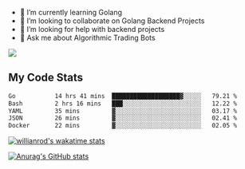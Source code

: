 
- 🌱 I’m currently learning Golang
- 👯 I’m looking to collaborate on Golang Backend Projects
- 🤔 I’m looking for help with backend projects
- 💬 Ask me about Algorithmic Trading Bots

![](https://github-profile-trophy.vercel.app/?username=kevinbarrero)

## My Code Stats

<!--START_SECTION:waka-->

```txt
Go           14 hrs 41 mins  ███████████████████▓░░░░░   79.21 %
Bash         2 hrs 16 mins   ███░░░░░░░░░░░░░░░░░░░░░░   12.22 %
YAML         35 mins         ▓░░░░░░░░░░░░░░░░░░░░░░░░   03.17 %
JSON         26 mins         ▓░░░░░░░░░░░░░░░░░░░░░░░░   02.41 %
Docker       22 mins         ▓░░░░░░░░░░░░░░░░░░░░░░░░   02.05 %
```

<!--END_SECTION:waka-->

[![willianrod's wakatime stats](https://github-readme-stats.vercel.app/api/wakatime?username=holdandup&layout=compact&theme=react&custom_title=Wakatime%20All%20Time%20Stats&langs_count=8)](https://github.com/anuraghazra/github-readme-stats)

[![Anurag's GitHub stats](https://github-readme-stats.vercel.app/api?username=Kevinbarrero)](https://github.com/anuraghazra/github-readme-stats)




